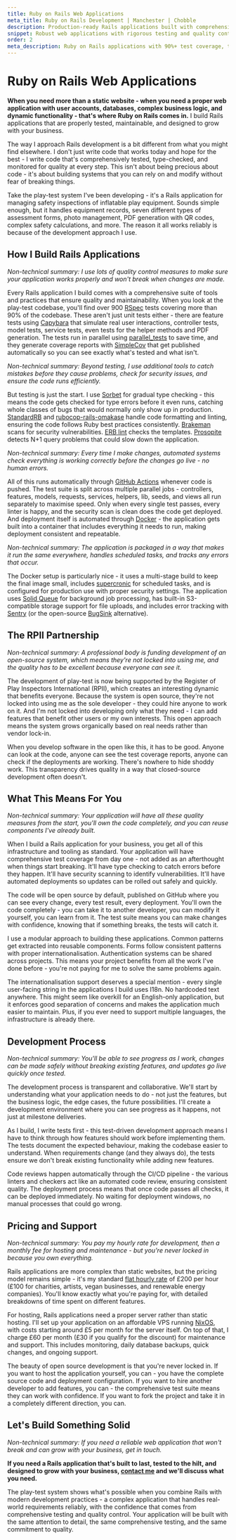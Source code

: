 ```yaml
---
title: Ruby on Rails Web Applications
meta_title: Ruby on Rails Development | Manchester | Chobble
description: Production-ready Rails applications built with comprehensive testing and modern tooling
snippet: Robust web applications with rigorous testing and quality control
order: 2
meta_description: Ruby on Rails applications with 90%+ test coverage, type checking, automated deployments - Manchester developer - 50% off for charities
---
```


# Ruby on Rails Web Applications

**When you need more than a static website - when you need a proper web application with user accounts, databases, complex business logic, and dynamic functionality - that's where Ruby on Rails comes in.** I build Rails applications that are properly tested, maintainable, and designed to grow with your business.

The way I approach Rails development is a bit different from what you might find elsewhere. I don't just write code that works today and hope for the best - I write code that's comprehensively tested, type-checked, and monitored for quality at every step. This isn't about being precious about code - it's about building systems that you can rely on and modify without fear of breaking things.

Take the play-test system I've been developing - it's a Rails application for managing safety inspections of inflatable play equipment. Sounds simple enough, but it handles equipment records, seven different types of assessment forms, photo management, PDF generation with QR codes, complex safety calculations, and more. The reason it all works reliably is because of the development approach I use.

## How I Build Rails Applications

*Non-technical summary: I use lots of quality control measures to make sure your application works properly and won't break when changes are made.*

Every Rails application I build comes with a comprehensive suite of tools and practices that ensure quality and maintainability. When you look at the play-test codebase, you'll find over 900 [RSpec](https://rspec.info/) tests covering more than 90% of the codebase. These aren't just unit tests either - there are feature tests using [Capybara](https://github.com/teamcapybara/capybara) that simulate real user interactions, controller tests, model tests, service tests, even tests for the helper methods and PDF generation. The tests run in parallel using [parallel_tests](https://github.com/grosser/parallel_tests) to save time, and they generate coverage reports with [SimpleCov](https://github.com/simplecov-ruby/simplecov) that get published automatically so you can see exactly what's tested and what isn't.

*Non-technical summary: Beyond testing, I use additional tools to catch mistakes before they cause problems, check for security issues, and ensure the code runs efficiently.*

But testing is just the start. I use [Sorbet](https://sorbet.org/) for gradual type checking - this means the code gets checked for type errors before it even runs, catching whole classes of bugs that would normally only show up in production. [StandardRB](https://github.com/standardrb/standard) and [rubocop-rails-omakase](https://github.com/rails/rubocop-rails-omakase) handle code formatting and linting, ensuring the code follows Ruby best practices consistently. [Brakeman](https://brakemanscanner.org/) scans for security vulnerabilities. [ERB lint](https://github.com/Shopify/erb-lint) checks the templates. [Prosopite](https://github.com/charkost/prosopite) detects N+1 query problems that could slow down the application.

*Non-technical summary: Every time I make changes, automated systems check everything is working correctly before the changes go live - no human errors.*

All of this runs automatically through [GitHub Actions](https://github.com/features/actions) whenever code is pushed. The test suite is split across multiple parallel jobs - controllers, features, models, requests, services, helpers, lib, seeds, and views all run separately to maximise speed. Only when every single test passes, every linter is happy, and the security scan is clean does the code get deployed. And deployment itself is automated through [Docker](https://www.docker.com/) - the application gets built into a container that includes everything it needs to run, making deployment consistent and repeatable.

*Non-technical summary: The application is packaged in a way that makes it run the same everywhere, handles scheduled tasks, and tracks any errors that occur.*

The Docker setup is particularly nice - it uses a multi-stage build to keep the final image small, includes [supercronic](https://github.com/aptible/supercronic) for scheduled tasks, and is configured for production use with proper security settings. The application uses [Solid Queue](https://github.com/rails/solid_queue) for background job processing, has built-in S3-compatible storage support for file uploads, and includes error tracking with [Sentry](https://github.com/getsentry/sentry-ruby) (or the open-source [BugSink](https://github.com/bugsink/bugsink) alternative).

## The RPII Partnership

*Non-technical summary: A professional body is funding development of an open-source system, which means they're not locked into using me, and the quality has to be excellent because everyone can see it.*

The development of play-test is now being supported by the Register of Play Inspectors International (RPII), which creates an interesting dynamic that benefits everyone. Because the system is open source, they're not locked into using me as the sole developer - they could hire anyone to work on it. And I'm not locked into developing only what they need - I can add features that benefit other users or my own interests. This open approach means the system grows organically based on real needs rather than vendor lock-in.

When you develop software in the open like this, it has to be good. Anyone can look at the code, anyone can see the test coverage reports, anyone can check if the deployments are working. There's nowhere to hide shoddy work. This transparency drives quality in a way that closed-source development often doesn't.

## What This Means For You

*Non-technical summary: Your application will have all these quality measures from the start, you'll own the code completely, and you can reuse components I've already built.*

When I build a Rails application for your business, you get all of this infrastructure and tooling as standard. Your application will have comprehensive test coverage from day one - not added as an afterthought when things start breaking. It'll have type checking to catch errors before they happen. It'll have security scanning to identify vulnerabilities. It'll have automated deployments so updates can be rolled out safely and quickly.

The code will be open source by default, published on GitHub where you can see every change, every test result, every deployment. You'll own the code completely - you can take it to another developer, you can modify it yourself, you can learn from it. The test suite means you can make changes with confidence, knowing that if something breaks, the tests will catch it.

I use a modular approach to building these applications. Common patterns get extracted into reusable components. Forms follow consistent patterns with proper internationalisation. Authentication systems can be shared across projects. This means your project benefits from all the work I've done before - you're not paying for me to solve the same problems again.

The internationalisation support deserves a special mention - every single user-facing string in the applications I build uses I18n. No hardcoded text anywhere. This might seem like overkill for an English-only application, but it enforces good separation of concerns and makes the application much easier to maintain. Plus, if you ever need to support multiple languages, the infrastructure is already there.

## Development Process

*Non-technical summary: You'll be able to see progress as I work, changes can be made safely without breaking existing features, and updates go live quickly once tested.*

The development process is transparent and collaborative. We'll start by understanding what your application needs to do - not just the features, but the business logic, the edge cases, the future possibilities. I'll create a development environment where you can see progress as it happens, not just at milestone deliveries.

As I build, I write tests first - this test-driven development approach means I have to think through how features should work before implementing them. The tests document the expected behaviour, making the codebase easier to understand. When requirements change (and they always do), the tests ensure we don't break existing functionality while adding new features.

Code reviews happen automatically through the CI/CD pipeline - the various linters and checkers act like an automated code review, ensuring consistent quality. The deployment process means that once code passes all checks, it can be deployed immediately. No waiting for deployment windows, no manual processes that could go wrong.

## Pricing and Support

*Non-technical summary: You pay my hourly rate for development, then a monthly fee for hosting and maintenance - but you're never locked in because you own everything.*

Rails applications are more complex than static websites, but the pricing model remains simple - it's my standard [flat hourly rate](/prices/) of £200 per hour (£100 for charities, artists, vegan businesses, and renewable energy companies). You'll know exactly what you're paying for, with detailed breakdowns of time spent on different features.

For hosting, Rails applications need a proper server rather than static hosting. I'll set up your application on an affordable VPS running [NixOS](https://nixos.org/), with costs starting around £5 per month for the server itself. On top of that, I charge £60 per month (£30 if you qualify for the discount) for maintenance and support. This includes monitoring, daily database backups, quick changes, and ongoing support.

The beauty of open source development is that you're never locked in. If you want to host the application yourself, you can - you have the complete source code and deployment configuration. If you want to hire another developer to add features, you can - the comprehensive test suite means they can work with confidence. If you want to fork the project and take it in a completely different direction, you can.

## Let's Build Something Solid

*Non-technical summary: If you need a reliable web application that won't break and can grow with your business, get in touch.*

**If you need a Rails application that's built to last, tested to the hilt, and designed to grow with your business, [contact me](/contact/) and we'll discuss what you need.**

The play-test system shows what's possible when you combine Rails with modern development practices - a complex application that handles real-world requirements reliably, with the confidence that comes from comprehensive testing and quality control. Your application will be built with the same attention to detail, the same comprehensive testing, and the same commitment to quality.